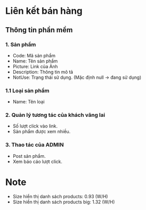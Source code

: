 ﻿# Liên kết bán hàng
## Thông tin phần mềm
### 1. Sản phầm
- Code: Mã sản phẩm
- Name: Tên sản phẩm
- Picture: Link của Ảnh
- Description: Thông tin mô tả
- NotUse: Trạng thái sử dụng. (Mặc định null -> đang sử dụng)
### 1.1 Loại sản phẩm
- Name: Tên loại
### 2. Quản lý tương tác của khách vãng lai
- Số lượt click vào link.
- Sản phẩm được xem nhiều.
### 3. Thao tác của ADMIN
- Post sản phẩm.
- Xem báo cáo lượt click.

# Note
- Size hiển thị danh sách products: 0.93 (W/H)
- Size hiển thị danh sách products big: 1.32 (W/H)
 